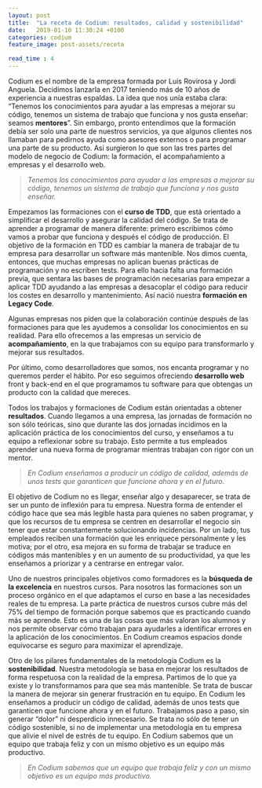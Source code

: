 ```yaml
---
layout: post
title:  "La receta de Codium: resultados, calidad y sostenibilidad"
date:   2019-01-10 11:30:24 +0100
categories: codium
feature_image: post-assets/receta

read_time : 4
---
```


Codium es el nombre de la empresa formada por Luis Rovirosa y Jordi Anguela. Decidimos lanzarla en 2017 teniendo más de 10 años de experiencia a nuestras espaldas. La idea que nos unía estaba clara: “Tenemos los conocimientos para ayudar a las empresas a mejorar su código, tenemos un sistema de trabajo que funciona y nos gusta enseñar: seamos **mentores**”. Sin embargo, pronto entendimos que la formación debía ser solo una parte de nuestros servicios, ya que algunos clientes nos llamaban para pedirnos ayuda como asesores externos o para programar una parte de su producto. Así surgieron lo que son las tres partes del modelo de negocio de Codium: la formación, el acompañamiento a empresas y el desarrollo web.

>_Tenemos los conocimientos para ayudar a las empresas a mejorar su código, tenemos un sistema de trabajo que funciona y nos gusta enseñar._

Empezamos las formaciones con el **curso de TDD**, que está orientado a simplificar el desarrollo y asegurar la calidad del código. Se trata de aprender a programar de manera diferente: primero escribimos cómo vamos a probar que funciona y después el código de producción. El objetivo de la formación en TDD es cambiar la manera de trabajar de tu empresa para desarrollar un software más mantenible. Nos dimos cuenta, entonces, que muchas empresas no aplican buenas prácticas de programación y no escriben tests. Para ello hacía falta una formación previa, que sentara las bases de programación necesarias para empezar a aplicar TDD ayudando a las empresas a desacoplar el código para reducir los costes en desarrollo y mantenimiento. Así nació nuestra **formación en Legacy Code**. 

Algunas empresas nos piden que la colaboración continúe después de las formaciones para que les ayudemos a consolidar los conocimientos en su realidad. Para ello ofrecemos a las empresas un servicio de **acompañamiento**, en la que trabajamos con su equipo para transformarlo y mejorar sus resultados.

Por último, como desarrolladores que somos, nos encanta programar y no queremos perder el hábito. Por eso seguimos ofreciendo **desarrollo web** front y back-end en el que programamos tu software para que obtengas un producto con la calidad que mereces. 

Todos los trabajos y formaciones de Codium están orientadas a obtener **resultados**. Cuando llegamos a una empresa, las jornadas de formación no son sólo teóricas, sino que durante las dos jornadas incidimos en la aplicación práctica de los conocimientos del curso, y enseñamos a tu equipo a reflexionar sobre su trabajo. Esto permite a tus empleados aprender una nueva forma de programar mientras trabajan con rigor con un mentor. 

>_En Codium enseñamos a producir un código de calidad, además de unos tests que garanticen que funcione ahora y en el futuro._

El objetivo de Codium no es llegar, enseñar algo y desaparecer, se trata de ser un punto de inflexión para tu empresa. Nuestra forma de entender el código hace que sea más legible hasta para quienes no saben programar, y que los recursos de tu empresa se centren en desarrollar el negocio sin tener que estar constantemente solucionando incidencias. Por un lado, tus empleados reciben una formación que les enriquece personalmente y les motiva; por el otro, esa mejora en su forma de trabajar se traduce en códigos más mantenibles y en un aumento de su productividad, ya que les enseñamos a priorizar y a centrarse en entregar valor.

Uno de nuestros principales objetivos como formadores es la **búsqueda de la excelencia** en nuestros cursos. Para nosotros las formaciones son un proceso orgánico en el que adaptamos el curso en base a las necesidades reales de tu empresa. La parte práctica de nuestros cursos cubre más del 75% del tiempo de formación porque sabemos que es practicando cuando más se aprende. Esto es una de las cosas que más valoran los alumnos y nos permite observar cómo trabajan para ayudarles a identificar errores en la aplicación de los conocimientos. En Codium creamos espacios donde equivocarse es seguro para maximizar el aprendizaje.

Otro de los pilares fundamentales de la metodología Codium es la **sostenibilidad**. Nuestra metodología se basa en mejorar los resultados de forma respetuosa con la realidad de la empresa. Partimos de lo que ya existe y lo transformamos para que sea más mantenible. Se trata de buscar la manera de mejorar sin generar frustración en tu equipo. En Codium les enseñamos a producir un código de calidad, además de unos tests que garanticen que funcione ahora y en el futuro. Trabajamos paso a paso, sin generar “dolor” ni desperdicio innecesario. Se trata no sólo de tener un código sostenible, si no de implementar una metodología en tu empresa que alivie el nivel de estrés de tu equipo. En Codium sabemos que un equipo que trabaja feliz y con un mismo objetivo es un equipo más productivo.

>_En Codium sabemos que un equipo que trabaja feliz y con un mismo objetivo es un equipo más productivo._
